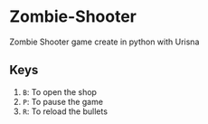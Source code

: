 # Zombie-Shooter
Zombie Shooter game create in python with Urisna

## Keys
1) ```B```: To open the shop
2) ```P```: To pause the game
3) ```R```: To reload the bullets
